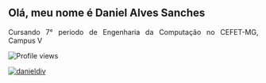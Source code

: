 ## Olá, meu nome é Daniel Alves Sanches
<div align="justify">
  <p>Cursando 7° periodo de Engenharia da Computação no CEFET-MG, Campus V<p>
</div

![Profile views](https://gpvc.arturio.dev/danieldiv)
  
<!-- <p align="left"> <img src="https://komarev.com/ghpvc/?username=danieldiv&label=Profile%20views&color=0e75b6&style=flat" alt="danieldiv" /> </p> -->

<p align="left"> <a href="https://github.com/ryo-ma/github-profile-trophy"><img src="https://github-profile-trophy.vercel.app/?username=danieldiv" alt="danieldiv" /></a> </p>

<!-- ![Top Langs](https://github-readme-stats.vercel.app/api/top-langs/?username=danieldiv&theme=dark) &nbsp;
![GitHub stats](https://github-readme-stats.vercel.app/api?username=danieldiv&show_icons=true&theme=dark&count_private=true) -->
